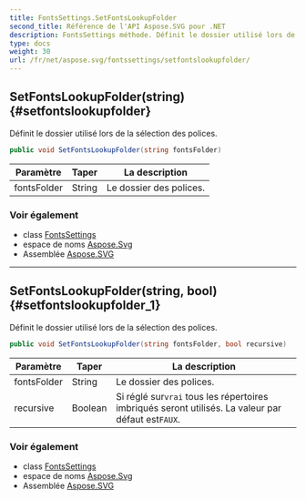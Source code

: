 ```yaml
---
title: FontsSettings.SetFontsLookupFolder
second_title: Référence de l'API Aspose.SVG pour .NET
description: FontsSettings méthode. Définit le dossier utilisé lors de la sélection des polices.
type: docs
weight: 30
url: /fr/net/aspose.svg/fontssettings/setfontslookupfolder/
---
```

## SetFontsLookupFolder(string) {#setfontslookupfolder}

Définit le dossier utilisé lors de la sélection des polices.

```csharp
public void SetFontsLookupFolder(string fontsFolder)
```

| Paramètre | Taper | La description |
| --- | --- | --- |
| fontsFolder | String | Le dossier des polices. |

### Voir également

* class [FontsSettings](../)
* espace de noms [Aspose.Svg](../../fontssettings/)
* Assemblée [Aspose.SVG](../../../)

---

## SetFontsLookupFolder(string, bool) {#setfontslookupfolder_1}

Définit le dossier utilisé lors de la sélection des polices.

```csharp
public void SetFontsLookupFolder(string fontsFolder, bool recursive)
```

| Paramètre | Taper | La description |
| --- | --- | --- |
| fontsFolder | String | Le dossier des polices. |
| recursive | Boolean | Si réglé sur`vrai` tous les répertoires imbriqués seront utilisés. La valeur par défaut est`FAUX`. |

### Voir également

* class [FontsSettings](../)
* espace de noms [Aspose.Svg](../../fontssettings/)
* Assemblée [Aspose.SVG](../../../)


